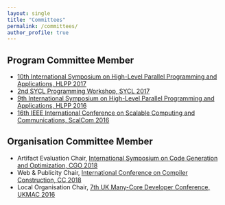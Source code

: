 ```yaml
---
layout: single
title: "Committees"
permalink: /committees/
author_profile: true
---
```


Program Committee Member
-----

- [10th International Symposium on High-Level Parallel Programming and Applications, HLPP 2017](https://hlpp2017.infor.uva.es)
- [2nd SYCL Programming Workshop, SYCL 2017](http://conf.researchr.org/track/PPoPP-2017/PPoPP-2017-Co-hosted-Workshops#SYCL-2017)
- [9th International Symposium on High-Level Parallel Programming and Applications, HLPP 2016](http://hlpp2016.uni-muenster.de/)
- [16th IEEE International Conference on Scalable Computing and Communications, ScalCom 2016](http://scalcom2016.sciencesconf.org/)


Organisation Committee Member
-----

- Artifact Evaluation Chair, [International Symposium on Code Generation and Optimization, CGO 2018](http://cgo.org/cgo2018/)
- Web & Publicity Chair, [International Conference on Compiler Construction, CC 2018](https://cc-conference.github.io/18/)
- Local Organisation Chair, [7th UK Many-Core Developer Conference, UKMAC 2016](http://conferences.inf.ed.ac.uk/UKMAC2016/)
